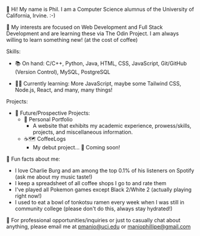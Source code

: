 👋 Hi! My name is Phil. I am a Computer Science alumnus of the University of California, Irvine. :-) 

👀 My interests are focused on Web Development and Full Stack Development and are learning these via The Odin Project. I am always willing to learn something new! (at the cost of coffee)

Skills:

* 📚 On hand: C/C++, Python, Java, HTML, CSS, JavaScript, Git/GitHub (Version Control), MySQL, PostgreSQL

* 👩‍💻 Currently learning: More JavaScript, maybe some Tailwind CSS, Node.js, React, and many, many things!

Projects:

* 💭 Future/Prospective Projects:
  * 📄 Personal Portfolio
      * A website that exhibits my academic experience, prowess/skills, projects, and miscellaneous information.
  * ☕️🗺️ CoffeeLogs
      * My debut project... 🤫 Coming soon!

🤯 Fun facts about me:

* I love Charlie Burg and am among the top 0.1% of his listeners on Spotify (ask me about my music taste!)
* I keep a spreadsheet of all coffee shops I go to and rate them
* I've played all Pokemon games except Black 2/White 2 (actually playing right now!)
* I used to eat a bowl of tonkotsu ramen every week when I was still in community college (please don't do this, always stay hydrated!)

📧 For professional opportunities/inquiries or just to casually chat about anything, please email me at pmanio@uci.edu or maniophillipe@gmail.com
